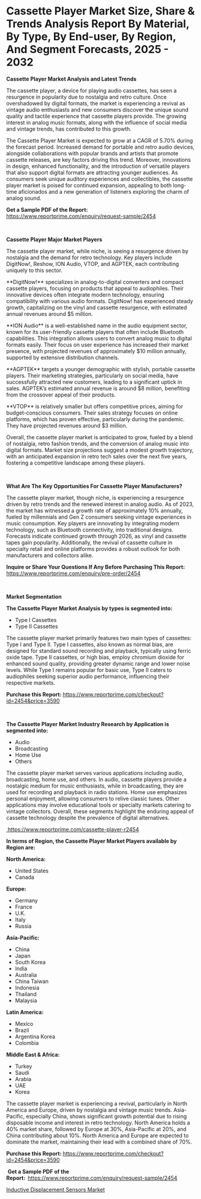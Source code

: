 <p><h1>Cassette Player Market Size, Share & Trends Analysis Report By Material, By Type, By End-user, By Region, And Segment Forecasts, 2025 - 2032</h1></p><p><strong>Cassette Player Market Analysis and Latest Trends</strong></p>
<p><p>The cassette player, a device for playing audio cassettes, has seen a resurgence in popularity due to nostalgia and retro culture. Once overshadowed by digital formats, the market is experiencing a revival as vintage audio enthusiasts and new consumers discover the unique sound quality and tactile experience that cassette players provide. The growing interest in analog music formats, along with the influence of social media and vintage trends, has contributed to this growth.</p><p>The Cassette Player Market is expected to grow at a CAGR of 5.70% during the forecast period. Increased demand for portable and retro audio devices, alongside collaborations with popular brands and artists that promote cassette releases, are key factors driving this trend. Moreover, innovations in design, enhanced functionality, and the introduction of versatile players that also support digital formats are attracting younger audiences. As consumers seek unique auditory experiences and collectibles, the cassette player market is poised for continued expansion, appealing to both long-time aficionados and a new generation of listeners exploring the charm of analog sound.</p></p>
<p><strong>Get a Sample PDF of the Report:&nbsp;</strong> <a href="https://www.reportprime.com/enquiry/request-sample/2454?utm_campaign=3527&utm_medium=2&utm_source=Github&utm_content=ia&utm_term=18032025&utm_id=cassette-player">https://www.reportprime.com/enquiry/request-sample/2454</a></p>
<p>&nbsp;</p>
<p><strong>Cassette Player Major Market Players</strong></p>
<p><p>The cassette player market, while niche, is seeing a resurgence driven by nostalgia and the demand for retro technology. Key players include DigitNow!, Reshow, ION Audio, VTOP, and AGPTEK, each contributing uniquely to this sector.</p><p>**DigitNow!** specializes in analog-to-digital converters and compact cassette players, focusing on products that appeal to audiophiles. Their innovative devices often integrate modern technology, ensuring compatibility with various audio formats. DigitNow! has experienced steady growth, capitalizing on the vinyl and cassette resurgence, with estimated annual revenues around $5 million.</p><p>**ION Audio** is a well-established name in the audio equipment sector, known for its user-friendly cassette players that often include Bluetooth capabilities. This integration allows users to convert analog music to digital formats easily. Their focus on user experience has increased their market presence, with projected revenues of approximately $10 million annually, supported by extensive distribution channels.</p><p>**AGPTEK** targets a younger demographic with stylish, portable cassette players. Their marketing strategies, particularly on social media, have successfully attracted new customers, leading to a significant uptick in sales. AGPTEK’s estimated annual revenue is around $8 million, benefiting from the crossover appeal of their products.</p><p>**VTOP** is relatively smaller but offers competitive prices, aiming for budget-conscious consumers. Their sales strategy focuses on online platforms, which has proven effective, particularly during the pandemic. They have projected revenues around $3 million.</p><p>Overall, the cassette player market is anticipated to grow, fueled by a blend of nostalgia, retro fashion trends, and the conversion of analog music into digital formats. Market size projections suggest a modest growth trajectory, with an anticipated expansion in retro tech sales over the next five years, fostering a competitive landscape among these players.</p></p>
<p>&nbsp;</p>
<p><strong>What Are The Key Opportunities For Cassette Player Manufacturers?</strong></p>
<p><p>The cassette player market, though niche, is experiencing a resurgence driven by retro trends and the renewed interest in analog audio. As of 2023, the market has witnessed a growth rate of approximately 10% annually, fueled by millennials and Gen Z consumers seeking vintage experiences in music consumption. Key players are innovating by integrating modern technology, such as Bluetooth connectivity, into traditional designs. Forecasts indicate continued growth through 2026, as vinyl and cassette tapes gain popularity. Additionally, the revival of cassette culture in specialty retail and online platforms provides a robust outlook for both manufacturers and collectors alike.</p></p>
<p><strong>Inquire or Share Your Questions If Any Before Purchasing This Report:</strong> <a href="https://www.reportprime.com/enquiry/pre-order/2454?utm_campaign=3527&utm_medium=2&utm_source=Github&utm_content=ia&utm_term=18032025&utm_id=cassette-player">https://www.reportprime.com/enquiry/pre-order/2454</a></p>
<p>&nbsp;</p>
<p><strong>Market Segmentation</strong></p>
<p><strong>The Cassette Player Market Analysis by types is segmented into:</strong></p>
<p><ul><li>Type I Cassettes</li><li>Type II Cassettes</li></ul></p>
<p><p>The cassette player market primarily features two main types of cassettes: Type I and Type II. Type I cassettes, also known as normal bias, are designed for standard sound recording and playback, typically using ferric oxide tape. Type II cassettes, or high bias, employ chromium dioxide for enhanced sound quality, providing greater dynamic range and lower noise levels. While Type I remains popular for basic use, Type II caters to audiophiles seeking superior audio performance, influencing their respective markets.</p></p>
<p><strong>Purchase this Report:&nbsp;</strong><a href="https://www.reportprime.com/checkout?id=2454&price=3590&utm_campaign=3527&utm_medium=2&utm_source=Github&utm_content=ia&utm_term=18032025&utm_id=cassette-player">https://www.reportprime.com/checkout?id=2454&price=3590</a></p>
<p>&nbsp;</p>
<p><strong>The Cassette Player Market Industry Research by Application is segmented into:</strong></p>
<p><ul><li>Audio</li><li>Broadcasting</li><li>Home Use</li><li>Others</li></ul></p>
<p><p>The cassette player market serves various applications including audio, broadcasting, home use, and others. In audio, cassette players provide a nostalgic medium for music enthusiasts, while in broadcasting, they are used for recording and playback in radio stations. Home use emphasizes personal enjoyment, allowing consumers to relive classic tunes. Other applications may involve educational tools or specialty markets catering to vintage collectors. Overall, these segments highlight the enduring appeal of cassette technology despite the prevalence of digital alternatives.</p></p>
<p><a href="https://www.reportprime.com/cassette-player-r2454?utm_campaign=3527&utm_medium=2&utm_source=Github&utm_content=ia&utm_term=18032025&utm_id=cassette-player">&nbsp;https://www.reportprime.com/cassette-player-r2454</a></p>
<p><strong>In terms of Region, the Cassette Player Market Players available by Region are:</strong></p>
<p>
    <p> <strong> North America: </strong>
        <ul>
            <li>United States</li>
            <li>Canada</li>
        </ul>
        </p> 
    <p> <strong> Europe: </strong>
        <ul>
            <li>Germany</li>
            <li>France</li>
            <li>U.K.</li>
            <li>Italy</li>
            <li>Russia</li>
        </ul>
        </p> 
    <p> <strong> Asia-Pacific: </strong>
        <ul>
            <li>China</li>
            <li>Japan</li>
            <li>South Korea</li>
            <li>India</li>
            <li>Australia</li>
            <li>China Taiwan</li>
            <li>Indonesia</li>
            <li>Thailand</li>
            <li>Malaysia</li>
        </ul>
        </p> 
    <p> <strong> Latin America: </strong>
        <ul>
            <li>Mexico</li>
            <li>Brazil</li>
            <li>Argentina Korea</li>
            <li>Colombia</li>
        </ul>
        </p> 
    <p> <strong> Middle East & Africa: </strong>
        <ul>
            <li>Turkey</li>
            <li>Saudi</li>
            <li>Arabia</li>
            <li>UAE</li>
            <li>Korea</li>
        </ul>
    </p>
    </p>
<p><p>The cassette player market is experiencing a revival, particularly in North America and Europe, driven by nostalgia and vintage music trends. Asia-Pacific, especially China, shows significant growth potential due to rising disposable income and interest in retro technology. North America holds a 40% market share, followed by Europe at 30%, Asia-Pacific at 20%, and China contributing about 10%. North America and Europe are expected to dominate the market, maintaining their lead with a combined share of 70%.</p></p>
<p><strong>Purchase this Report: </strong><a href="https://www.reportprime.com/checkout?id=2454&price=3590&utm_campaign=3527&utm_medium=2&utm_source=Github&utm_content=ia&utm_term=18032025&utm_id=cassette-player">https://www.reportprime.com/checkout?id=2454&price=3590</a></p>
<p>&nbsp;<strong>Get a Sample PDF of the Report:&nbsp;&nbsp;</strong><a href="https://www.reportprime.com/enquiry/request-sample/2454?utm_campaign=3527&utm_medium=2&utm_source=Github&utm_content=ia&utm_term=18032025&utm_id=cassette-player">https://www.reportprime.com/enquiry/request-sample/2454</a></p>
<p><strong></strong></p>
<p><p><a href="https://github.com/ebalabenoot/Market-Research-Report-List-1/blob/main/inductive-displacement-sensors-market.md?utm_campaign=3527&utm_medium=2&utm_source=Github&utm_content=ia&utm_term=18032025&utm_id=cassette-player">Inductive Displacement Sensors Market</a></p></p>